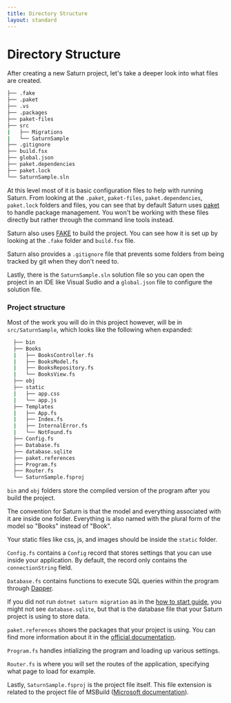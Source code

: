 ```yaml
---
title: Directory Structure
layout: standard
---
```


# Directory Structure

After creating a new Saturn project, let's take a deeper look into what files are created.

```bash
├── .fake
├── .paket
├── .vs
├── .packages
├── paket-files
├── src
|   ├── Migrations
|   └── SaturnSample
├── .gitignore
├── build.fsx
├── global.json
├── paket.dependencies
├── paket.lock
└── SaturnSample.sln
```

At this level most of it is basic configuration files to help with running Saturn. From looking at the `.paket`, `paket-files`, `paket.dependencies`, `paket.lock` folders and files, you can see that by default Saturn uses [paket](https://fsprojects.github.io/Paket/) to handle package management. You won't be working with these files directly but rather through the command line tools instead.

Saturn also uses [FAKE](https://fake.build/) to build the project. You can see how it is set up by looking at the `.fake` folder and `build.fsx` file.

Saturn also provides a `.gitignore` file that prevents some folders from being tracked by git when they don't need to.

Lastly, there is the `SaturnSample.sln` solution file so you can open the project in an IDE like Visual Sudio and a `global.json` file to configure the solution file.

### Project structure

Most of the work you will do in this project however, will be in `src/SaturnSample`, which looks like the following when expanded:

```bash
  ├── bin
  ├── Books
  |   ├── BooksController.fs
  |   ├── BooksModel.fs
  |   ├── BooksRepository.fs
  |   └── BooksView.fs
  ├── obj
  ├── static
  |   ├── app.css
  |   └── app.js
  ├── Templates
  |   ├── App.fs
  |   ├── Index.fs
  |   ├── InternalError.fs
  |   └── NotFound.fs
  ├── Config.fs
  ├── Database.fs
  ├── database.sqlite
  ├── paket.references
  ├── Program.fs
  ├── Router.fs
  └── SaturnSample.fsproj
```

`bin` and `obj` folders store the compiled version of the program after you build the project.

The convention for Saturn is that the model and everything associated with it are inside one folder. Everything is also named with the plural form of the model so "Books" instead of "Book".

Your static files like css, js, and images should be inside the `static` folder.

`Config.fs` contains a `Config` record that stores settings that you can use inside your application. By default, the record only contains the `connectionString` field.

`Database.fs` contains functions to execute SQL queries within the program through [Dapper](https://stackexchange.github.io/Dapper/).

If you did not run `dotnet saturn migration` as in the [how to start guide](../tutorials/how-to-start.html), you might not see `database.sqlite`, but that is the database file that your Saturn project is using to store data.

`paket.references` shows the packages that your project is using. You can find more information about it in the [official documentation](https://fsprojects.github.io/Paket/references-files.html).

`Program.fs` handles intializing the program and loading up various settings.

`Router.fs` is where you will set the routes of the application, specifying what page to load for example.

Lastly, `SaturnSample.fsproj` is the project file itself. This file extension is related to the project file of MSBuild ([Microsoft documentation](https://docs.microsoft.com/en-us/aspnet/web-forms/overview/deployment/web-deployment-in-the-enterprise/understanding-the-project-file)).
